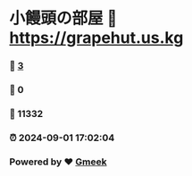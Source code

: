# 小饅頭の部屋 :link: https://grapehut.us.kg 
### :page_facing_up: [3](https://grapehut.us.kg/tag.html) 
### :speech_balloon: 0 
### :hibiscus: 11332 
### :alarm_clock: 2024-09-01 17:02:04 
### Powered by :heart: [Gmeek](https://github.com/Meekdai/Gmeek)
